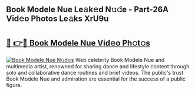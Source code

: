 ## Book Modele Nue Le𝚊k𝚎d N𝚞𝚍e - Part-26A Vid𝚎o Photos Le𝚊ks XrU9u

# <h2><a href="http://fb291l.evod.top/?m=Book+Modele+Nue">🔗 👉🔴 Book Modele Nue Vid𝚎o Ph𝚘t𝚘s</a></h2>

[![Book Modele Nue N𝚞d𝚎s](https://i.imgur.com/8V9OHl7.gif)](http://fb291l.evod.top/?m=Book+Modele+Nue)
Web celebrity Book Modele Nue and multimedia artist, renowned for sharing dance and lifestyle content through solo and collaborative dance routines and brief videos. The public's trust Book Modele Nue and admiration are essential for the success of a public figure. 
